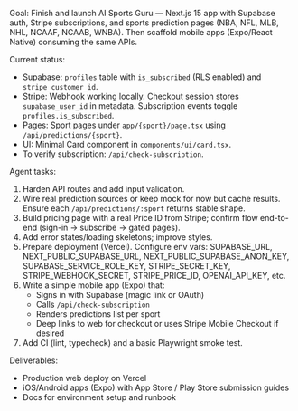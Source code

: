 Goal: Finish and launch AI Sports Guru — Next.js 15 app with Supabase auth, Stripe subscriptions, and sports prediction pages (NBA, NFL, MLB, NHL, NCAAF, NCAAB, WNBA). Then scaffold mobile apps (Expo/React Native) consuming the same APIs.

Current status:
- Supabase: `profiles` table with `is_subscribed` (RLS enabled) and `stripe_customer_id`.
- Stripe: Webhook working locally. Checkout session stores `supabase_user_id` in metadata. Subscription events toggle `profiles.is_subscribed`.
- Pages: Sport pages under `app/{sport}/page.tsx` using `/api/predictions/{sport}`.
- UI: Minimal Card component in `components/ui/card.tsx`.
- To verify subscription: `/api/check-subscription`.

Agent tasks:
1) Harden API routes and add input validation.
2) Wire real prediction sources or keep mock for now but cache results. Ensure each `/api/predictions/:sport` returns stable shape.
3) Build pricing page with a real Price ID from Stripe; confirm flow end-to-end (sign-in → subscribe → gated pages).
4) Add error states/loading skeletons; improve styles.
5) Prepare deployment (Vercel). Configure env vars: SUPABASE_URL, NEXT_PUBLIC_SUPABASE_URL, NEXT_PUBLIC_SUPABASE_ANON_KEY, SUPABASE_SERVICE_ROLE_KEY, STRIPE_SECRET_KEY, STRIPE_WEBHOOK_SECRET, STRIPE_PRICE_ID, OPENAI_API_KEY, etc.
6) Write a simple mobile app (Expo) that:
   - Signs in with Supabase (magic link or OAuth)
   - Calls `/api/check-subscription`
   - Renders predictions list per sport
   - Deep links to web for checkout or uses Stripe Mobile Checkout if desired
7) Add CI (lint, typecheck) and a basic Playwright smoke test.

Deliverables:
- Production web deploy on Vercel
- iOS/Android apps (Expo) with App Store / Play Store submission guides
- Docs for environment setup and runbook
